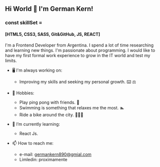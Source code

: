 ## Hi World 👋 I'm German Kern!

### const skillSet =

#### [HTML5,    CSS3,   SASS,   Git&GitHub,   JS,   REACT]

I'm a Frontend Developer from Argentina. I spend a lot of time researching and learning new things.
I'm passionate about programming. I would like to have my first formal work experience to grow in the IT world and test my limits.

- 🖥️ I'm always working on:

  - Improving my skills and seeking my personal growth. ⌨️ ⚖️

- 🧘 Hobbies:

  - Play ping pong with friends. 🏓
  - Swimming is something that relaxes me the most. 🏊
  - Ride a bike around the city. 🚴🏻🚴

- 🌱 I’m currently learning:

  - React Js.
   
- 📫 How to reach me:

  - e-mail: germankern890@gmial.com
  - Limledin: proximamente
  

